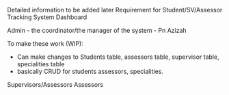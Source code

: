 Detailed information to be added later
Requirement for Student/SV/Assessor Tracking System Dashboard


Admin - the coordinator/the manager of the system - Pn Azizah

To make these work (WIP):
- Can make changes to Students table, assessors table, supervisor table, specialities table
- basically CRUD for students assessors, specialities.



Supervisors/Assessors
Assessors



